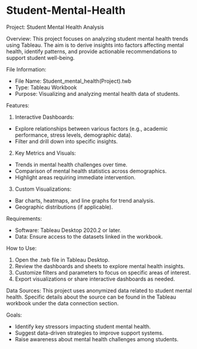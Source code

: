 # Student-Mental-Health
Project: Student Mental Health Analysis

Overview:
This project focuses on analyzing student mental health trends using Tableau. The aim is to derive insights into factors affecting mental health, identify patterns, and provide actionable recommendations to support student well-being.

File Information:

- File Name: Student_mental_health(Project).twb
- Type: Tableau Workbook
- Purpose: Visualizing and analyzing mental health data of students.
  
Features: 

1. Interactive Dashboards:

- Explore relationships between various factors (e.g., academic performance, stress levels, demographic data).
- Filter and drill down into specific insights.

2. Key Metrics and Visuals:

- Trends in mental health challenges over time.
- Comparison of mental health statistics across demographics.
- Highlight areas requiring immediate intervention.

3. Custom Visualizations:

- Bar charts, heatmaps, and line graphs for trend analysis.
- Geographic distributions (if applicable).
  
Requirements: 

- Software: Tableau Desktop 2020.2 or later.
- Data: Ensure access to the datasets linked in the workbook.
  
How to Use:
1. Open the .twb file in Tableau Desktop.
2. Review the dashboards and sheets to explore mental health insights.
3. Customize filters and parameters to focus on specific areas of interest.
4. Export visualizations or share interactive dashboards as needed.

Data Sources: This project uses anonymized data related to student mental health. Specific details about the source can be found in the Tableau workbook under the data connection section.

Goals: 
- Identify key stressors impacting student mental health.
- Suggest data-driven strategies to improve support systems.
- Raise awareness about mental health challenges among students.
